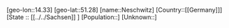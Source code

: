 ﻿---
location: [51.28,14.33]
type: City
tags:
- geo/City


SpocWebEntityId: 32782
isDeleted: false
confidential: public

---
[geo-lon::14.33]
[geo-lat::51.28]
[name::Neschwitz]
[Country::[[Germany]]]
[State :: [[../../Sachsen]] ]
[Population::]
[Unknown::]

